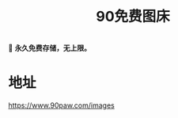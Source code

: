 <h1 align="center" style="margin: 30px 0 35px;">90免费图床</h1>

🐰 **永久免费存储，无上限。**

# 地址

https://www.90paw.com/images


